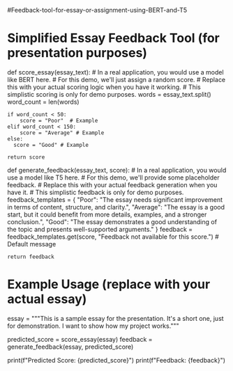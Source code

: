 #Feedback-tool-for-essay-or-assignment-using-BERT-and-T5

# Simplified Essay Feedback Tool (for presentation purposes)

def score_essay(essay_text):
    # In a real application, you would use a model like BERT here.
    # For this demo, we'll just assign a random score.
    # Replace this with your actual scoring logic when you have it working.
    # This simplistic scoring is only for demo purposes.
    words = essay_text.split()
    word_count = len(words)

    if word_count < 50:
        score = "Poor"  # Example
    elif word_count < 150:
        score = "Average" # Example
    else:
      score = "Good" # Example

    return score

def generate_feedback(essay_text, score):
    # In a real application, you would use a model like T5 here.
    # For this demo, we'll provide some placeholder feedback.
    # Replace this with your actual feedback generation when you have it.
    # This simplistic feedback is only for demo purposes.
    feedback_templates = {
        "Poor": "The essay needs significant improvement in terms of content, structure, and clarity.",
        "Average": "The essay is a good start, but it could benefit from more details, examples, and a stronger conclusion.",
        "Good": "The essay demonstrates a good understanding of the topic and presents well-supported arguments."
    }
    feedback = feedback_templates.get(score, "Feedback not available for this score.") # Default message

    return feedback


# Example Usage (replace with your actual essay)
essay = """This is a sample essay for the presentation.  It's a short one, just for demonstration. I want to show how my project works."""


predicted_score = score_essay(essay)
feedback = generate_feedback(essay, predicted_score)

print(f"Predicted Score: {predicted_score}")
print(f"Feedback: {feedback}")

